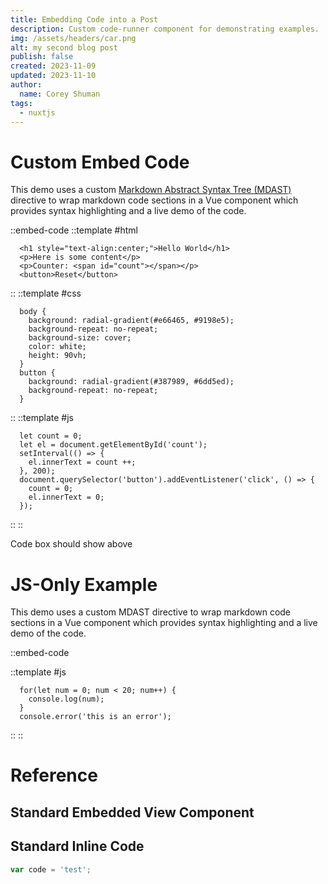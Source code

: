 ```yaml
---
title: Embedding Code into a Post
description: Custom code-runner component for demonstrating examples.
img: /assets/headers/car.png
alt: my second blog post
publish: false
created: 2023-11-09
updated: 2023-11-10
author: 
  name: Corey Shuman
tags: 
  - nuxtjs
---
```


# Custom Embed Code

This demo uses a custom [Markdown Abstract Syntax Tree (MDAST)](https://github.com/syntax-tree/mdast) directive to wrap markdown code sections in a Vue component which provides syntax highlighting and a live demo of the code.

::embed-code
::template #html

```html[index.html]
  <h1 style="text-align:center;">Hello World</h1>
  <p>Here is some content</p>
  <p>Counter: <span id="count"></span></p>
  <button>Reset</button>
```

::
::template #css

```css[style.css]
  body {
    background: radial-gradient(#e66465, #9198e5);
    background-repeat: no-repeat;
    background-size: cover;
    color: white;
    height: 90vh;
  }
  button {
    background: radial-gradient(#387989, #6dd5ed);
    background-repeat: no-repeat;
  }
```

::
::template #js

```js[script.js]
  let count = 0;
  let el = document.getElementById('count');
  setInterval(() => {
    el.innerText = count ++;
  }, 200);
  document.querySelector('button').addEventListener('click', () => {
    count = 0;
    el.innerText = 0;
  });

```

::
::

Code box should show above

# JS-Only Example

This demo uses a custom MDAST directive to wrap markdown code sections in a Vue component which provides syntax highlighting and a live demo of the code.

::embed-code

::template #js

```js[script.js]
  for(let num = 0; num < 20; num++) {
    console.log(num);
  }
  console.error('this is an error');
```

::
::

# Reference

## Standard Embedded View Component

<info-box>
  <template #info-box>
    This is a Vue component inside markdown using slots
  </template>
</info-box>

## Standard Inline Code

```js
var code = 'test';
```
